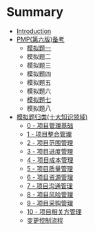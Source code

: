 # Summary

* [Introduction](README.md)
* [PMP\(第六版\)备考](chapter1.md)
  * [模拟题一](PMP%28第六版%29备考/模拟题一.md)
  * 模拟题二
  * 模拟题三
  * 模拟题四
  * 模拟题五
  * 模拟题六
  * [模拟题七](PMP%28第六版%29备考/mo-ni-ti-qi.md)
  * 模拟题八
* [模拟题归类\(十大知识领域\)](mo-ni-ti-gui-7c7b28-shi-da-zhi-shi-ling-57df29/README.md)
  * [0 - 项目管理基础](模拟题归类%28十大知识领域%29/0-项目管理基础.md)
  * [1 - 项目整合管理](模拟题归类%28十大知识领域%29/1-项目整合管理.md)
  * [2 - 项目范围管理](模拟题归类%28十大知识领域%29/2-项目范围管理.md)
  * [3 - 项目进度管理](模拟题归类%28十大知识领域%29/3-项目进度管理.md)
  * [4 - 项目成本管理](模拟题归类%28十大知识领域%29/4-项目成本管理.md)
  * [5 - 项目质量管理](模拟题归类%28十大知识领域%29/5-项目质量管理.md)
  * [6 - 项目资源管理](模拟题归类%28十大知识领域%29/6-项目资源管理.md)
  * [7 - 项目沟通管理](模拟题归类%28十大知识领域%29/7-项目沟通管理.md)
  * [8 - 项目风险管理](模拟题归类%28十大知识领域%29/8-项目风险管理.md)
  * [9 - 项目采购管理](模拟题归类%28十大知识领域%29/9-项目采购管理.md)
  * [10 - 项目相关方管理](模拟题归类%28十大知识领域%29/10-项目相关方管理.md)
  * [变更控制流程](模拟题归类%28十大知识领域%29/bian-geng-kong-zhi-liu-cheng.md)

